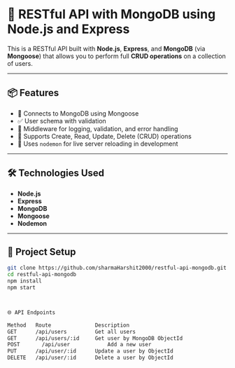 # 📘 RESTful API with MongoDB using Node.js and Express

This is a RESTful API built with **Node.js**, **Express**, and **MongoDB** (via **Mongoose**) that allows you to perform full **CRUD operations** on a collection of users.

---

## 📦 Features

- 🔗 Connects to MongoDB using Mongoose
- ✅ User schema with validation
- 🧩 Middleware for logging, validation, and error handling
- 🔄 Supports Create, Read, Update, Delete (CRUD) operations
- 🚀 Uses `nodemon` for live server reloading in development

---

## 🛠️ Technologies Used

- **Node.js**
- **Express**
- **MongoDB**
- **Mongoose**
- **Nodemon**

---

## 📁 Project Setup

```bash
git clone https://github.com/sharmaHarshit2000/restful-api-mongodb.git
cd restful-api-mongodb
npm install
npm start



🌐 API Endpoints

Method	 Route	            Description
GET	     /api/users	        Get all users
GET	     /api/users/:id	    Get user by MongoDB ObjectId
POST	   /api/user	        Add a new user
PUT	     /api/user/:id	    Update a user by ObjectId
DELETE	 /api/user/:id	    Delete a user by ObjectId

